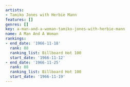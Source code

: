 ```yaml
---
artists:
- Tamiko Jones with Herbie Mann
features: []
genres: []
key: a-man-and-a-woman-tamiko-jones-with-herbie-mann
name: A Man And A Woman
rankings:
- end_date: '1966-11-18'
  rank: 88
  ranking_list: Billboard Hot 100
  start_date: '1966-11-12'
- end_date: '1966-11-25'
  rank: 88
  ranking_list: Billboard Hot 100
  start_date: '1966-11-19'
---
```


